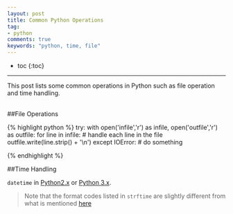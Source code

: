 ```yaml
---
layout: post
title: Common Python Operations
tag:
- python
comments: true
keywords: "python, time, file"
---
```


* toc
{:toc}
---

This post lists some common operations in Python such as file operation and time handling.
<br><br>

##File Operations

{% highlight python %}
try:
    with open('infile','r') as infile, open('outfile','r') as outfile:
        for line in infile:
            # handle each line in the file
            outfile.write(line.strip() + '\n')
except IOError:
    # do something
    
{% endhighlight %}

##Time Handling

`datetime` in [Python2.x](https://docs.python.org/2/library/datetime.html) or [Python 3.x](https://docs.python.org/3/library/datetime.html).

> Note that the format codes listed in `strftime` are slightly different from what is mentioned [here]({{site.baseurl}}/blogs/time-and-date-routines)
